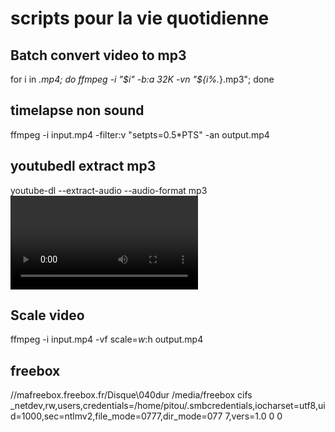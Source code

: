 # scripts pour la vie quotidienne

## Batch convert video to mp3 

for i in *.mp4; do ffmpeg -i "$i" -b:a 32K -vn "${i%.*}.mp3"; done

## timelapse non sound


ffmpeg -i input.mp4 -filter:v "setpts=0.5*PTS" -an output.mp4

## youtubedl extract mp3

youtube-dl --extract-audio --audio-format mp3 <video URL>
  
## Scale video
  
  ffmpeg -i input.mp4 -vf scale=$w:$h <encoding-parameters> output.mp4
  
  ## freebox
  
  //mafreebox.freebox.fr/Disque\040dur /media/freebox cifs _netdev,rw,users,credentials=/home/pitou/.smbcredentials,iocharset=utf8,uid=1000,sec=ntlmv2,file_mode=0777,dir_mode=077
7,vers=1.0 0 0

